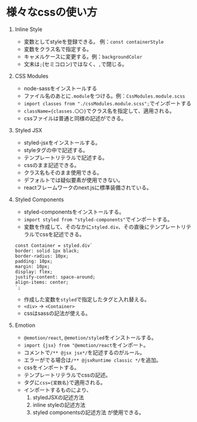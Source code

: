 # 様々なcssの使い方

1. Inline Style
    - 変数としてstyleを登録できる。 例：`const containerStyle`
    - 変数をクラス名で指定する。
    - キャメルケースに変更する。例：`backgroundColor`
    - 文末は`;`(セミコロン)ではなく、`,`で閉じる。
2. CSS Modules
    - node-sassをインストールする
    - ファイル名のあとに`.module`をつける。例：`CssModules.module.scss`
    - `import classes from "./cssModules.module.scss";`でインポートする
    - `className={classes.〇〇}`でクラス名を指定して、適用される。
    - cssファイルは普通と同様の記述ができる。
3. Styled JSX
    - styled-jsxをインストールする。
    - styleタグの中で記述する。
    - テンプレートリテラルで記述する。
    - cssのまま記述できる。
    - クラス名もそのまま使用できる。
    - デフォルトでは疑似要素が使用できない。
    - reactフレームワークのnext.jsに標準装備されている。
4. Styled Components
    - styled-componentsをインストールする。
    - `import styled from "styled-components"`でインポートする。
    - 変数を作成して、そのなかに`styled.div`、その直後にテンプレートリテラルでcssを記述できる。
     ```
     const Container = styled.div`
     border: solid 1px black;
     border-radius: 10px;
     padding: 10px;
     margin: 10px;
     display: flex;
     justify-content: space-around;
     align-items: center;
     `;
     ```
   - 作成した変数を`styled`で指定したタグと入れ替える。
   - `<div>` → `<Container>` 
   - cssはsassの記法が使える。

5. Emotion
   - `@emotion/react`, `@emotion/styled`をインストールする。
   - `import {jsx} from "@emotion/react`をインポート。
   - コメントで`/** @jsx jsx*/`を記述するのがルール。
   - エラーがでる場合は`/** @jsxRuntime classic */`を追加。
   - cssをインポートする。
   - テンプレートリテラルでcssの記述。
   - タグに`css={変数名}`で適用される。
   - インポートするものにより、
     1. styledJSXの記述方法
     2. inline styleの記述方法
     3. styled componentsの記述方法 
     が使用できる。